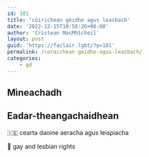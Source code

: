 ```yaml
---
id: 181
title: 'còirichean gèidhe agus leasbach'
date: '2022-12-15T10:56:26+00:00'
author: 'Crìstean MacMhìcheil'
layout: post
guid: 'https://faclair.lgbt/?p=181'
permalink: /coraichean-geidhe-agus-leasbach/
categories:
    - gd
---
```


## Mìneachadh

## Eadar-theangachaidhean

&#x1f1ee;&#x1f1ea; cearta daoine aeracha agus leispiacha

&#x1f3f4;&#xe0067;&#xe0062;&#xe0065;&#xe006e;&#xe0067;&#xe007f; gay and lesbian rights
